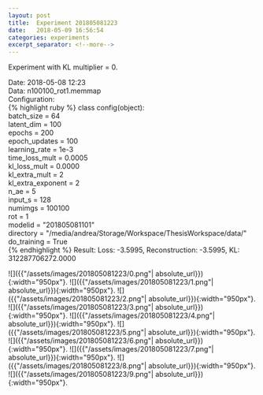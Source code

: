 ```yaml
---
layout: post
title:  Experiment 201805081223
date:   2018-05-09 16:56:54
categories: experiments
excerpt_separator: <!--more-->
---
```

Experiment with KL multiplier = 0.

 <!--more-->
Date: 2018-05-08 12:23  
Data: n100100_rot1.memmap  
Configuration:   
{% highlight ruby %}
class config(object):  
    batch_size = 64  
    latent_dim = 100  
    epochs = 200  
    epoch_updates = 100  
    learning_rate = 1e-3   
    time_loss_mult = 0.0005   
    kl_loss_mult = 0.0000  
    kl_extra_mult = 2   
    kl_extra_exponent = 2  
    n_ae = 5  
    input_s = 128  
    numimgs = 100100  
    rot = 1  
    modelid = "201805081101"  
    directory = "/media/andrea/Storage/Workspace/ThesisWorkspace/data/"  
    do_training = True  
{% endhighlight %}
Result: Loss: -3.5995, Reconstruction: -3.5995, KL: 312287706272.0000  

![]({{"/assets/images/201805081223/0.png"| absolute_url}}){:width="950px"}.
![]({{"/assets/images/201805081223/1.png"| absolute_url}}){:width="950px"}.
![]({{"/assets/images/201805081223/2.png"| absolute_url}}){:width="950px"}.
![]({{"/assets/images/201805081223/3.png"| absolute_url}}){:width="950px"}.
![]({{"/assets/images/201805081223/4.png"| absolute_url}}){:width="950px"}.
![]({{"/assets/images/201805081223/5.png"| absolute_url}}){:width="950px"}.
![]({{"/assets/images/201805081223/6.png"| absolute_url}}){:width="950px"}.
![]({{"/assets/images/201805081223/7.png"| absolute_url}}){:width="950px"}.
![]({{"/assets/images/201805081223/8.png"| absolute_url}}){:width="950px"}.
![]({{"/assets/images/201805081223/9.png"| absolute_url}}){:width="950px"}.
